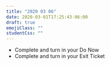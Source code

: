 ```yaml
---
title: "2020 03 06"
date: 2020-03-01T17:25:43-06:00
draft: true
emojiClass: ""
studentCss: ""
---
```


- Complete and turn in your Do Now
- Complete and turn in your Exit Ticket